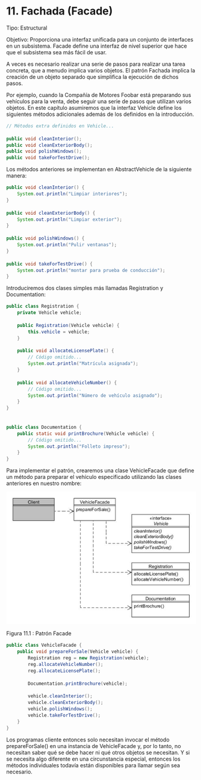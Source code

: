 # 11. Fachada (Facade)  

Tipo: Estructural

Objetivo: Proporciona una interfaz unificada para un conjunto de interfaces en un subsistema. Facade define una interfaz de nivel superior que hace que el subsistema sea más fácil de usar.

A veces es necesario realizar una serie de pasos para realizar una tarea concreta, que a menudo implica varios objetos. El patrón Fachada implica la creación de un objeto separado que simplifica la ejecución de dichos pasos.

Por ejemplo, cuando la Compañía de Motores Foobar está preparando sus vehículos para la venta, debe seguir una serie de pasos que utilizan varios objetos. En este capítulo asumiremos que la interfaz Vehicle define los siguientes métodos adicionales además de los definidos en la introducción.

```java
// Métodos extra definidos en Vehicle...

public void cleanInterior();
public void cleanExteriorBody();
public void polishWindows();
public void takeForTestDrive();
```

Los métodos anteriores se implementan en AbstractVehicle de la siguiente manera:

```java
public void cleanInterior() {
    System.out.println("Limpiar interiores");
}

public void cleanExteriorBody() {
    System.out.println("Limpiar exterior");
}

public void polishWindows() {
    System.out.println("Pulir ventanas");
}

public void takeForTestDrive() {
    System.out.println("montar para prueba de conducción");
}
```

Introduciremos dos clases simples más llamadas Registration y Documentation:

```java
public class Registration {
    private Vehicle vehicle;

    public Registration(Vehicle vehicle) {
        this.vehicle = vehicle;
    }

    public void allocateLicensePlate() {
        // Código omitido...
        System.out.println("Matrícula asignada");
    }

    public void allocateVehicleNumber() {
        // Código omitido...
        System.out.println("Número de vehículo asignado");
    }
}
 

public class Documentation {
    public static void printBrochure(Vehicle vehicle) {
        // Código omitido...
        System.out.println("Folleto impreso");
    }
}
```

Para implementar el patrón, crearemos una clase VehicleFacade que define un método para preparar el vehículo especificado utilizando las clases anteriores en nuestro nombre:

![Patrón Facade](../images/000047.jpg)

Figura 11.1 : Patrón Facade

``` java
public class VehicleFacade {
    public void prepareForSale(Vehicle vehicle) {
        Registration reg = new Registration(vehicle);
        reg.allocateVehicleNumber();
        reg.allocateLicensePlate();

        Documentation.printBrochure(vehicle);

        vehicle.cleanInterior();
        vehicle.cleanExteriorBody();
        vehicle.polishWindows();
        vehicle.takeForTestDrive();
    }
}
```

Los programas cliente entonces solo necesitan invocar el método prepareForSale() en una instancia de VehicleFacade y, por lo tanto, no necesitan saber qué se debe hacer ni qué otros objetos se necesitan. Y si se necesita algo diferente en una circunstancia especial, entonces los métodos individuales todavía están disponibles para llamar según sea necesario.
